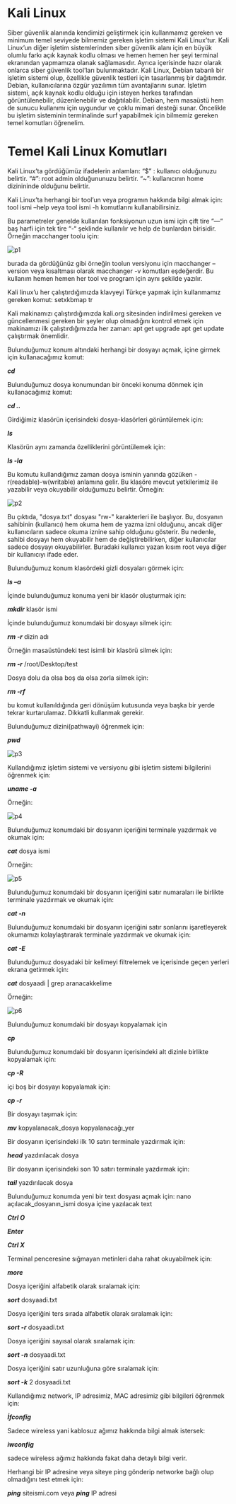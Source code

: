 # Kali Linux
Siber güvenlik alanında kendimizi geliştirmek için kullanmamız gereken ve minimum temel seviyede bilmemiz gereken işletim sistemi Kali Linux’tur. Kali Linux’un diğer işletim sistemlerinden siber güvenlik alanı için en büyük olumlu farkı açık kaynak kodlu olması ve hemen hemen her şeyi terminal ekranından yapmamıza olanak sağlamasıdır. Ayrıca içerisinde hazır olarak onlarca siber güvenlik tool’ları bulunmaktadır. 
Kali Linux, Debian tabanlı bir işletim sistemi olup, özellikle güvenlik testleri için tasarlanmış bir dağıtımdır.
Debian, kullanıcılarına özgür yazılımın tüm avantajlarını sunar. İşletim sistemi, açık kaynak kodlu olduğu için isteyen herkes tarafından görüntülenebilir, düzenlenebilir ve dağıtılabilir. Debian, hem masaüstü hem de sunucu kullanımı için uygundur ve çoklu mimari desteği sunar.
Öncelikle bu işletim sisteminin terminalinde surf yapabilmek için bilmemiz gereken temel komutları öğrenelim.


# Temel Kali Linux Komutları
Kali Linux’ta gördüğümüz ifadelerin anlamları:
“$” : kullanıcı olduğunuzu belirtir.
“#”: root admin olduğununuzu belirtir.
 “~”: kullanıcının home dizinininde olduğunu belirtir.

Kali Linux’ta herhangi bir tool’un veya programın hakkında bilgi almak için:
tool ismi –help
veya 
tool ismi -h 
komutlarını kullanabilirsiniz. 


Bu parametreler genelde kullanılan fonksiyonun uzun ismi için çift tire “—“ baş harfi için tek tire “-“ şeklinde kullanılır ve help de bunlardan birisidir. Örneğin macchanger toolu için:
 
![p1](https://github.com/barbaroskp/Kali_Linux_Commands/blob/main/images/Resim1.jpg)
 
burada da gördüğünüz gibi örneğin toolun versiyonu için macchanger –version veya kısaltması olarak macchanger -v komutları eşdeğerdir. 
Bu kullanım hemen hemen her tool ve program için aynı şekilde yazılır. 

Kali linux’u her çalıştırdığımızda klavyeyi Türkçe yapmak için kullanmamız gereken komut:
setxkbmap tr 

Kali makinamızı çalıştırdığımızda kali.org sitesinden indirilmesi gereken ve güncellenmesi gereken bir şeyler olup olmadığını kontrol etmek için makinamızı ilk çalıştırdığımızda her zaman:
apt get upgrade
apt get update
çalıştırmak önemlidir. 

Bulunduğumuz konum altındaki herhangi bir dosyayı açmak, içine girmek için kullanacağımız komut:

**_cd_**

Bulunduğumuz dosya konumundan bir önceki konuma dönmek için kullanacağımız komut:

**_cd .._**


Girdiğimiz klasörün içerisindeki dosya-klasörleri görüntülemek için:

**_ls_**

Klasörün aynı zamanda özelliklerini görüntülemek için:

**_ls -la_**

Bu komutu kullandığımız zaman dosya isminin yanında gözüken -r(readable)-w(writable) anlamına gelir. Bu klasöre mevcut yetkilerimiz ile yazabilir veya okuyabilir olduğumuzu belirtir. 
Örneğin:

![p2](https://github.com/barbaroskp/Kali_Linux_Commands/blob/main/images/p1.png)

Bu çıktıda, "dosya.txt" dosyası "rw-" karakterleri ile başlıyor. Bu, dosyanın sahibinin (kullanıcı) hem okuma hem de yazma izni olduğunu, ancak diğer kullanıcıların sadece okuma iznine sahip olduğunu gösterir. Bu nedenle, sahibi dosyayı hem okuyabilir hem de değiştirebilirken, diğer kullanıcılar sadece dosyayı okuyabilirler. Buradaki kullanıcı yazan kısım root veya diğer bir kullanıcıyı ifade eder. 

Bulunduğumuz konum klasördeki gizli dosyaları görmek için:

**_ls –a_**

İçinde bulunduğumuz konuma yeni bir klasör oluşturmak için:

**_mkdir_**  klasör ismi

İçinde bulunduğumuz konumdaki bir dosyayı silmek için:

**_rm -r_** dizin adı 

Örneğin masaüstündeki test isimli bir klasörü silmek için:

**_rm -r_** /root/Desktop/test


Dosya dolu da olsa boş da olsa zorla silmek için:

**_rm -rf_**

bu komut kullanıldığında geri dönüşüm kutusunda veya başka bir yerde tekrar kurtarulamaz. Dikkatli kullanmak gerekir. 


Bulunduğumuz dizini(pathwayi) öğrenmek için:

**_pwd_**
 
![p3](https://github.com/barbaroskp/Kali_Linux_Commands/blob/main/images/p3.jpeg)

Kullandığımız işletim sistemi ve versiyonu gibi işletim sistemi bilgilerini öğrenmek için:

**_uname -a_**

Örneğin:
 
![p4](https://github.com/barbaroskp/Kali_Linux_Commands/blob/main/images/p2.jpg)

Bulunduğumuz konumdaki bir dosyanın içeriğini terminale yazdırmak ve okumak için:

**_cat_** dosya ismi

Örneğin:
 
![p5](https://github.com/barbaroskp/Kali_Linux_Commands/blob/main/images/p4.jpeg)

Bulunduğumuz konumdaki bir dosyanın içeriğini satır numaraları ile birlikte terminale yazdırmak ve okumak için:

**_cat -n_**
 
Bulunduğumuz konumdaki bir dosyanın içeriğini satır sonlarını işaretleyerek okumamızı kolaylaştırarak terminale yazdırmak ve okumak için:

**_cat -E_**

Bulunduğumuz dosyadaki bir kelimeyi filtrelemek ve içerisinde geçen yerleri ekrana getirmek için:

**_cat_** dosyaadi | grep aranacakkelime

Örneğin:
 
![p6](https://github.com/barbaroskp/Kali_Linux_Commands/blob/main/images/p5.jpeg)

Bulunduğumuz konumdaki bir dosyayı kopyalamak için

**_cp_**

Bulunduğumuz konumdaki bir dosyanın içerisindeki alt dizinle birlikte kopyalamak için:

**_cp -R_**

içi boş bir dosyayı kopyalamak için:

**_cp -r_**

Bir dosyayı taşımak için:

**_mv_** kopyalanacak_dosya  kopyalanacağı_yer



Bir dosyanın içerisindeki ilk 10 satırı terminale yazdırmak için:

**_head_** yazdırılacak dosya


Bir dosyanın içerisindeki son 10 satırı terminale yazdırmak için:

**_tail_** yazdırılacak dosya


Bulunduğumuz konumda yeni bir text dosyası açmak için:
nano açılacak_dosyanın_ismi
dosya içine yazılacak text

**_Ctrl O_**

**_Enter_**

**_Ctrl X_**

Terminal penceresine sığmayan metinleri daha rahat okuyabilmek için:

**_more_**

Dosya içeriğini alfabetik olarak sıralamak için:

**_sort_** dosyaadi.txt

Dosya içeriğini ters sırada alfabetik olarak sıralamak için:

**_sort -r_** dosyaadi.txt

Dosya içeriğini sayısal olarak sıralamak için:

**_sort -n_** dosyaadi.txt

Dosya içeriğini satır uzunluğuna göre sıralamak için:

**_sort -k_** 2 dosyaadi.txt

Kullandığımız network, IP adresimiz, MAC adresimiz gibi bilgileri öğrenmek için:

**_İfconfig_**

Sadece wireless yani kablosuz ağımız hakkında bilgi almak istersek:

**_iwconfig_**

sadece wireless ağımız hakkında fakat daha detaylı bilgi verir. 

Herhangi bir IP adresine veya siteye ping gönderip networke bağlı olup olmadığını test etmek için:

**_ping_** siteismi.com
veya
**_ping_** IP adresi
